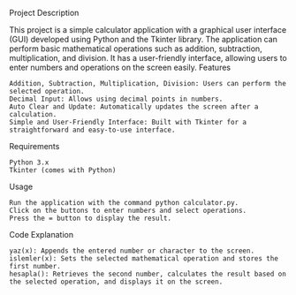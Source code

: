 Project Description

This project is a simple calculator application with a graphical user interface (GUI) developed using Python and the Tkinter library. The application can perform basic mathematical operations such as addition, subtraction, multiplication, and division. It has a user-friendly interface, allowing users to enter numbers and operations on the screen easily.
Features

    Addition, Subtraction, Multiplication, Division: Users can perform the selected operation.
    Decimal Input: Allows using decimal points in numbers.
    Auto Clear and Update: Automatically updates the screen after a calculation.
    Simple and User-Friendly Interface: Built with Tkinter for a straightforward and easy-to-use interface.

Requirements

    Python 3.x
    Tkinter (comes with Python)

Usage

    Run the application with the command python calculator.py.
    Click on the buttons to enter numbers and select operations.
    Press the = button to display the result.

Code Explanation

    yaz(x): Appends the entered number or character to the screen.
    islemler(x): Sets the selected mathematical operation and stores the first number.
    hesapla(): Retrieves the second number, calculates the result based on the selected operation, and displays it on the screen.
